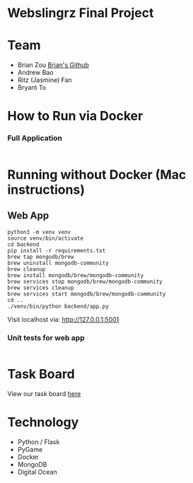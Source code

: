 # Webslingrz Final Project


# Team
* Brian Zou [Brian's Github](https://github.com/brianzou03)
* Andrew Bao
* Ritz (Jasmine) Fan
* Bryant To

# How to Run via Docker
### Full Application
```

```


# Running without Docker (Mac instructions)
## Web App
```
python3 -m venv venv
source venv/bin/activate 
cd backend
pip install -r requirements.txt
brew tap mongodb/brew
brew uninstall mongodb-community
brew cleanup
brew install mongodb/brew/mongodb-community
brew services stop mongodb/brew/mongodb-community
brew services cleanup
brew services start mongodb/brew/mongodb-community
cd ..
./venv/bin/python backend/app.py
```

Visit localhost via: http://127.0.0.1:5001

### Unit tests for web app
```

```


# Task Board
View our task board [here]()

# Technology
* Python / Flask
* PyGame
* Docker
* MongoDB
* Digital Ocean
